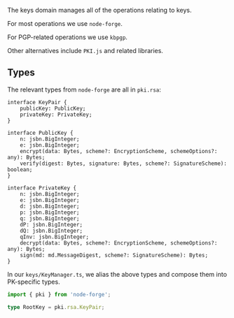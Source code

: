 The keys domain manages all of the operations relating to keys.

For most operations we use `node-forge`.

For PGP-related operations we use `kbpgp`.

Other alternatives include `PKI.js` and related libraries.

## Types

The relevant types from `node-forge` are all in `pki.rsa`:

```
interface KeyPair {
    publicKey: PublicKey;
    privateKey: PrivateKey;
}

interface PublicKey {
    n: jsbn.BigInteger;
    e: jsbn.BigInteger;
    encrypt(data: Bytes, scheme?: EncryptionScheme, schemeOptions?: any): Bytes;
    verify(digest: Bytes, signature: Bytes, scheme?: SignatureScheme): boolean;
}

interface PrivateKey {
    n: jsbn.BigInteger;
    e: jsbn.BigInteger;
    d: jsbn.BigInteger;
    p: jsbn.BigInteger;
    q: jsbn.BigInteger;
    dP: jsbn.BigInteger;
    dQ: jsbn.BigInteger;
    qInv: jsbn.BigInteger;
    decrypt(data: Bytes, scheme?: EncryptionScheme, schemeOptions?: any): Bytes;
    sign(md: md.MessageDigest, scheme?: SignatureScheme): Bytes;
}
```

In our `keys/KeyManager.ts`, we alias the above types and compose them into PK-specific types.

```ts
import { pki } from 'node-forge';

type RootKey = pki.rsa.KeyPair;
```